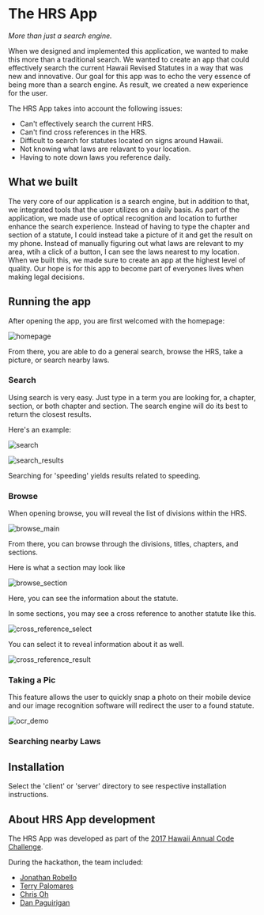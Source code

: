 # The HRS App
*More than just a search engine.*

When we designed and implemented this application, we wanted to make this more than a traditional search. We wanted to create an app that could effectively search the current Hawaii Revised Statutes in a way that was new and innovative. Our goal for this app was to echo the very essence of being more than a search engine. As result, we created a new experience for the user. 

The HRS App takes into account the following issues:

* Can't effectively search the current HRS.
* Can't find cross references in the HRS.
* Difficult to search for statutes located on signs around Hawaii.
* Not knowing what laws are relavant to your location.
* Having to note down laws you reference daily. 

## What we built
The very core of our application is a search engine, but in addition to that, we integrated tools that the user utilizes on a daily basis. As part of the application, we made use of optical recognition and location to further enhance the search experience. Instead of having to type the chapter and section of a statute, I could instead take a picture of it and get the result on my phone. Instead of manually figuring out what laws are relevant to my area, wtih a click of a button, I can see the laws nearest to my location. When we built this, we made sure to create an app at the highest level of quality. Our hope is for this app to become part of everyones lives when making legal decisions.

## Running the app
After opening the app, you are first welcomed with the homepage:

![homepage](./docs/photos/homepage.png)

From there, you are able to do a general search, browse the HRS, take a picture, or search nearby laws.
### Search
Using search is very easy. Just type in a term you are looking for, a chapter, section, or both chapter and section. The search engine will do its best to return the closest results.

Here's an example:

![search](./docs/photos/search.png)

![search_results](./docs/photos/search_results.png)

Searching for 'speeding' yields results related to speeding.

### Browse
When opening browse, you will reveal the list of divisions within the HRS.

![browse_main](./docs/photos/browse_main.png)

From there, you can browse through the divisions, titles, chapters, and sections.

Here is what a section may look like

![browse_section](./docs/photos/browse_sections_1-1.png)

Here, you can see the information about the statute.

In some sections, you may see a cross reference to another statute like this.

![cross_reference_select](./docs/photos/cross_reference_select.png)

You can select it to reveal information about it as well.

![cross_reference_result](./docs/photos/cross_reference_result.png)
### Taking a Pic
This feature allows the user to quickly snap a photo on their mobile device and our image recognition software will redirect the user to a found statute.

![ocr_demo](./docs/photos/ocr.gif)

### Searching nearby Laws
## Installation
Select the 'client' or 'server' directory to see respective installation instructions.
## About HRS App development
The HRS App was developed as part of the [2017 Hawaii Annual Code Challenge](http://hacc.hawaii.gov).

During the hackathon, the team included:

  * [Jonathan Robello](https://www.linkedin.com/in/jonathan-robello/)
  * [Terry Palomares](https://www.linkedin.com/in/terry-palomares/)
  * [Chris Oh](https://www.linkedin.com/in/christopher-oh-9a1135133/)
  * [Dan Paguirigan](https://www.linkedin.com/in/danpaguirigan/)
